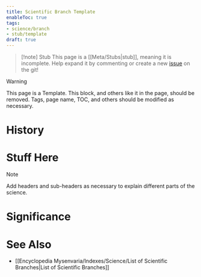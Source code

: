 ```yaml
---
title: Scientific Branch Template
enableToc: true
tags:
- science/branch
- stub/template
draft: true
---
```


> [!note] Stub
> This page is a [[Meta/Stubs|stub]], meaning it is incomplete. Help expand it by commenting or create a new [issue](https://github.com/RagtimeGal/quartz--encyclopedia-mysenvaria/issues/new/choose) on the git!


> [!warning]
> This page is a Template. This block, and others like it in the page, should be removed. Tags, page name, TOC, and others should be modified as necessary.

# History

# Stuff Here

> [!note]
> Add headers and sub-headers as necessary to explain different parts of the science.
# Significance

# See Also
- [[Encyclopedia Mysenvaria/Indexes/Science/List of Scientific Branches|List of Scientific Branches]]